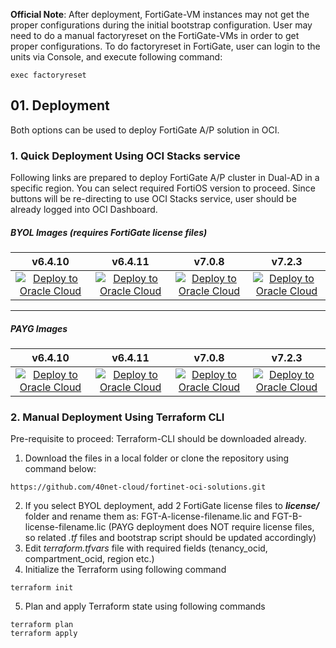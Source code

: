 **Official Note**: After deployment, FortiGate-VM instances may not get the proper configurations during the initial bootstrap configuration. User may need to do a manual factoryreset on the FortiGate-VMs in order to get proper configurations. To do factoryreset in FortiGate, user can login to the units via Console, and execute following command:

```
exec factoryreset
```
## 01. Deployment

Both options can be used to deploy FortiGate A/P solution in OCI.

### 1. Quick Deployment Using OCI Stacks service

Following links are prepared to deploy FortiGate A/P cluster in Dual-AD in a specific region. You can select required FortiOS version to proceed. Since buttons will be re-directing to use OCI Stacks service, user should be already logged into OCI Dashboard.

##### BYOL Images (requires FortiGate license files)

|v6.4.10|v6.4.11|v7.0.8|v7.2.3
|:-:|:-:|:-:|:-:|
|[![Deploy to Oracle Cloud](https://oci-resourcemanager-plugin.plugins.oci.oraclecloud.com/latest/deploy-to-oracle-cloud.svg)](https://cloud.oracle.com/resourcemanager/stacks/create?zipUrl=https://github.com/40net-cloud/fortinet-oci-solutions/releases/download/activepassivedualad/FGT_A-P_Dual-AD_NewVCN_v6.4.10_BYOL.zip)|[![Deploy to Oracle Cloud](https://oci-resourcemanager-plugin.plugins.oci.oraclecloud.com/latest/deploy-to-oracle-cloud.svg)](https://cloud.oracle.com/resourcemanager/stacks/create?zipUrl=https://github.com/40net-cloud/fortinet-oci-solutions/releases/download/activepassivedualad/FGT_A-P_Dual-AD_NewVCN_v6.4.11_BYOL.zip)|[![Deploy to Oracle Cloud](https://oci-resourcemanager-plugin.plugins.oci.oraclecloud.com/latest/deploy-to-oracle-cloud.svg)](https://cloud.oracle.com/resourcemanager/stacks/create?zipUrl=https://github.com/40net-cloud/fortinet-oci-solutions/releases/download/activepassivedualad/FGT_A-P_Dual-AD_NewVCN_v7.0.8_BYOL.zip)|[![Deploy to Oracle Cloud](https://oci-resourcemanager-plugin.plugins.oci.oraclecloud.com/latest/deploy-to-oracle-cloud.svg)](https://cloud.oracle.com/resourcemanager/stacks/create?zipUrl=https://github.com/40net-cloud/fortinet-oci-solutions/releases/download/activepassivedualad/FGT_A-P_Dual-AD_NewVCN_v7.2.3_BYOL.zip)

---------------------------------------
##### PAYG Images
|v6.4.10|v6.4.11|v7.0.8|v7.2.3
|:-:|:-:|:-:|:-:|
|[![Deploy to Oracle Cloud](https://oci-resourcemanager-plugin.plugins.oci.oraclecloud.com/latest/deploy-to-oracle-cloud.svg)](https://cloud.oracle.com/resourcemanager/stacks/create?zipUrl=https://github.com/40net-cloud/fortinet-oci-solutions/releases/download/activepassivedualad/FGT_A-P_Dual-AD_NewVCN_v6.4.10_PAYG.zip)|[![Deploy to Oracle Cloud](https://oci-resourcemanager-plugin.plugins.oci.oraclecloud.com/latest/deploy-to-oracle-cloud.svg)](https://cloud.oracle.com/resourcemanager/stacks/create?zipUrl=https://github.com/40net-cloud/fortinet-oci-solutions/releases/download/activepassivedualad/FGT_A-P_Dual-AD_NewVCN_v6.4.11_PAYG.zip)|[![Deploy to Oracle Cloud](https://oci-resourcemanager-plugin.plugins.oci.oraclecloud.com/latest/deploy-to-oracle-cloud.svg)](https://cloud.oracle.com/resourcemanager/stacks/create?zipUrl=https://github.com/40net-cloud/fortinet-oci-solutions/releases/download/activepassivedualad/FGT_A-P_Dual-AD_NewVCN_v7.0.8_PAYG.zip)|[![Deploy to Oracle Cloud](https://oci-resourcemanager-plugin.plugins.oci.oraclecloud.com/latest/deploy-to-oracle-cloud.svg)](https://cloud.oracle.com/resourcemanager/stacks/create?zipUrl=https://github.com/40net-cloud/fortinet-oci-solutions/releases/download/activepassivedualad/FGT_A-P_Dual-AD_NewVCN_v7.2.3_PAYG.zip)

### 2. Manual Deployment Using Terraform CLI

Pre-requisite to proceed: Terraform-CLI should be downloaded already. 

1. Download the files in a local folder or clone the repository using command below:</br>
```
https://github.com/40net-cloud/fortinet-oci-solutions.git
```
2. If you select BYOL deployment, add 2 FortiGate license files to **_license/_** folder and rename them as: FGT-A-license-filename.lic and FGT-B-license-filename.lic (PAYG deployment does NOT require license files, so related _.tf_ files and bootstrap script should be updated accordingly)
3. Edit _terraform.tfvars_ file with required fields (tenancy_ocid, compartment_ocid, region etc.)
4. Initialize the Terraform using following command
```
terraform init
```
5. Plan and apply Terraform state using following commands
```
terraform plan
terraform apply

```
